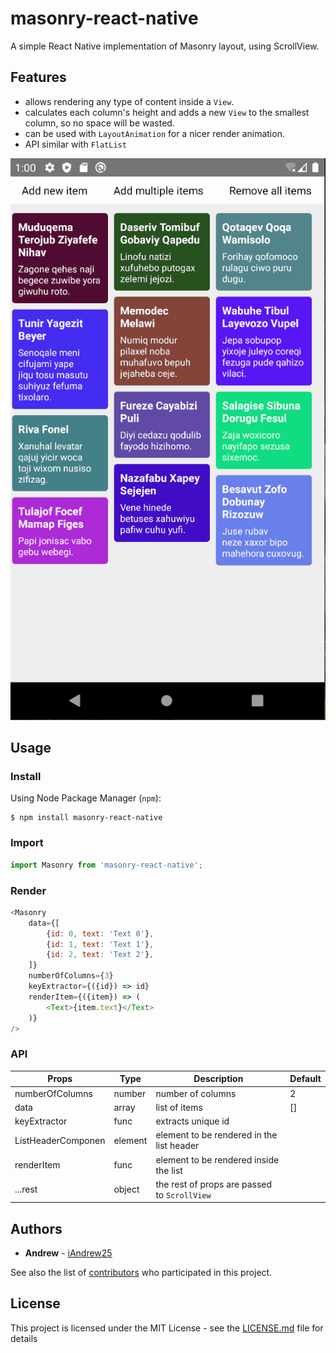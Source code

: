 # masonry-react-native
A simple React Native implementation of Masonry layout, using ScrollView.

## Features
 * allows rendering any type of content inside a `View`.
 * calculates each column's height and adds a new `View` to the smallest column, so no space will be wasted.
 * can be used with `LayoutAnimation` for a nicer render animation.
 * API similar with `FlatList`
 
![preview](./example/preview.gif)

## Usage
### Install
Using Node Package Manager (`npm`):

```
$ npm install masonry-react-native
```

### Import
```javascript
import Masonry from 'masonry-react-native';
```

### Render
```javascript
<Masonry
	data={[
		{id: 0, text: 'Text 0'},
		{id: 1, text: 'Text 1'},
		{id: 2, text: 'Text 2'},
	]}
	numberOfColumns={3}
	keyExtractor={({id}) => id}
	renderItem={({item}) => (
		<Text>{item.text}</Text>
	)}
/>
```

### API
|Props|Type|Description|Default|
|-----|-----|-----|-----|
| numberOfColumns | number | number of columns | 2 |
| data | array | list of items | [] |
| keyExtractor | func | extracts unique id |  |
| ListHeaderComponen | element | element to be rendered in the list header |  |
| renderItem | func | element to be rendered inside the list |  |
| ...rest | object | the rest of props are passed to `ScrollView` |  |

## Authors
* **Andrew** - [iAndrew25](https://github.com/iAndrew25)

See also the list of [contributors](https://github.com/iAndrew25/masonry-react-native/graphs/contributors) who participated in this project.

## License
This project is licensed under the MIT License - see the [LICENSE.md](LICENSE.md) file for details
